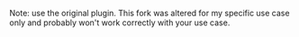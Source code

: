 Note: use the original plugin. This fork was altered for my specific use case only and probably won't work correctly with your use case.
